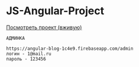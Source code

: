 # JS-Angular-Project
[Посмотреть проект (вживую)](https://angular-blog-1c4e9.firebaseapp.com/)

```
АДМИНКА

https://angular-blog-1c4e9.firebaseapp.com/admin
логин - 1@mail.ru
пароль - 123456

```

